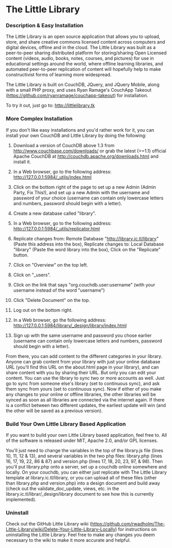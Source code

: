 # The Little Library

### Description & Easy Installation

The Little Library is an open source application that allows you to upload, store, and share creative commons licensed content across computers and digital devices, offline and in the cloud. The Little Library was built as a peer-to-peer sharing distributed platform for storing/sharing Open Licensed content (videos, audio, books, notes, courses, and pictures) for use in educational settings around the world, where offline learning libraries, and automated peer-to-peer replication of content will hopefully help to make constructivist forms of learning more widespread. 

The Little Library is built on CouchDB, JQuery, and JQuery Mobile, along with a small PHP proxy, and uses Ryan Ramage's CouchApp Takeout (https://github.com/ryanramage/couchapp-takeout) for installation. 

To try it out, just go to: http://littlelibrary.tk

### More Complex Installation

If you don't like easy installations and you'd rather work for it, you can install your own CouchDB and Little Library by doing the following:

1.  Download a version of CouchDB above 1.3 from http://www.couchbase.com/downloads/ or grab the latest (>=1.1) official Apache CouchDB at http://couchdb.apache.org/downloads.html and install it.

2.	In a Web browser, go to the following address: http://127.0.0.1:5984/_utils/index.html

3.	Click on the bottom right of the page to set up a new Admin (Admin Party, Fix This!), and set up a new Admin with the username and password of your choice (username can contain only lowercase letters and numbers, password should begin with a letter).

4.	Create a new database called "library".

5.	In a Web browser, go to the following address: http://127.0.0.1:5984/_utils/replicator.html 

6.	Replicate changes from: Remote Database "http://library.ic.tl/library" (Paste this address into the box), Replicate changes to: Local Database "library" (Paste the word library into the box), Click on the "Replicate" button.

7.	Click on "Overview" on the top left.

8.	Click on "_users".

9.	Click on the link that says "org.couchdb.user:username" (with your username instead of the word "username")

10.	Click "Delete Document" on the top.

11.	Log out on the bottom right.

12.	In a Web browser, go the following address: http://127.0.0.1:5984/library/_design/library/index.html

13.	Sign up with the same username and password you chose earlier (username can contain only lowercase letters and numbers, password should begin with a letter).

From there, you can add content to the different categories in your library. Anyone can grab content from your library with just your online database URL (you'll find this URL on the about.html page in your library), and can share content with you by sharing their URL. But only you can edit your content. You can use the library to sync two or more accounts as well. Just go to sync from someone else's library (set to continuous sync), and ask them sync from yours (set to continuous sync). Now if either of you make any changes to your online or offline libraries, the other libraries will be synced as soon as all libraries are connected via the internet again. If there is a conflict between two different updates, the earliest update will win (and the other will be saved as a previous version). 

### Build Your Own Little Library Based Application

If you want to build your own Little Library based application, feel free to. All of the software is released under MIT, Apache 2.0, and/or GPL licenses. 

You'll just need to change the variables in the top of the library.js file (lines 10, 11, 12 & 13), and several variables in the two php files: library.php (lines 16, 17, 19, 22, 86 & 87) and  version.php (lines 17, 18, 20, 23, 97, & 98). Then you'll put library.php onto a server, set up a couchdb online somewhere and locally. On your couchdb, you can either just replicate with The Little Library template at library.ic.tl/library, or you can upload all of these files (other than library.php and version.php) into a design document and build away (check out the validate_doc_update, views, etc. in the library.ic.tl/librar/_design/library document to see how this is currently implemented). 

### Uninstall

Check out the GitHub Little Library wiki (https://github.com/rwadholm/The-Little-Library/wiki/Delete-Your-Little-Library-Locally) for instructions on uninstalling the Little Library. Feel free to make any changes you deem necessary to the wiki to make it more accurate and helpful. 